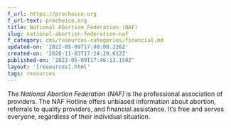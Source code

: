 ```yaml
---
f_url: https://prochoice.org
f_url-text: prochoice.org
title: National Abortion Federation (NAF)
slug: national-abortion-federation-naf
f_category: cms/resources-categories/financial.md
updated-on: '2022-05-09T17:40:00.226Z'
created-on: '2020-11-03T17:24:29.612Z'
published-on: '2022-05-09T17:46:13.150Z'
layout: '[resources].html'
tags: resources
---
```


The _National Abortion Federation (NAF)_ is the professional association of providers. The NAF Hotline offers unbiased information about abortion, referrals to quality providers, and financial assistance. It’s free and serves everyone, regardless of their individual situation.
